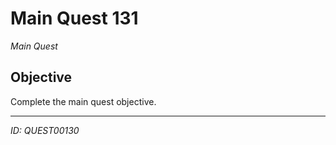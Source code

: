 # Main Quest 131

*Main Quest*

## Objective
Complete the main quest objective.

---
*ID: QUEST00130*